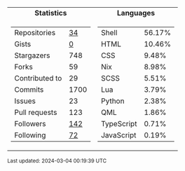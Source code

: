 
<table>
  <tr align="center">
    <td><b>Statistics</b></td>
    <td><b>Languages</b></td>
  </tr>
  <tr valign="top">
    <td>
      <table>
        <tr><td>Repositories</td><td><a href="https://github.com/Ruixi-rebirth?tab=repositories">34</a></td></tr>
        <tr><td>Gists</td><td><a href="https://gist.github.com/Ruixi-rebirth">0</a></td></tr>
        <tr><td>Stargazers</td><td>748</td></tr>
        <tr><td>Forks</td><td>59</td></tr>
        <tr><td>Contributed to</td><td>29</td></tr>
        <tr><td>Commits</td><td>1700</td></tr>
        <tr><td>Issues</td><td>23</td></tr>
        <tr><td>Pull requests</td><td>123</td></tr>
        <tr><td>Followers</td><td><a href="https://github.com/Ruixi-rebirth?tab=followers">142</a></td></tr>
        <tr><td>Following</td><td><a href="https://github.com/Ruixi-rebirth?tab=following">72</a></td></tr>
      </table>
    </td>
    <td>
      <table>
        <tr><td>Shell</td><td>56.17%</td></tr>
<tr><td>HTML</td><td>10.46%</td></tr>
<tr><td>CSS</td><td>9.48%</td></tr>
<tr><td>Nix</td><td>8.98%</td></tr>
<tr><td>SCSS</td><td>5.51%</td></tr>
<tr><td>Lua</td><td>3.79%</td></tr>
<tr><td>Python</td><td>2.38%</td></tr>
<tr><td>QML</td><td>1.86%</td></tr>
<tr><td>TypeScript</td><td>0.71%</td></tr>
<tr><td>JavaScript</td><td>0.19%</td></tr>
      </table>
    </td>
  </tr>
</table>

<sub>Last updated: 2024-03-04 00:19:39 UTC</sub>
